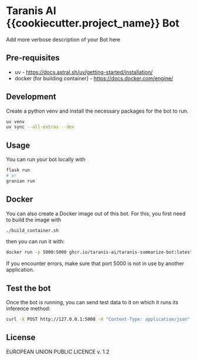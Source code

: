 # Taranis AI {{cookiecutter.project_name}} Bot

Add more verbose description of your Bot here


## Pre-requisites

- uv - https://docs.astral.sh/uv/getting-started/installation/
- docker (for building container) - https://docs.docker.com/engine/


## Development

Create a python venv and install the necessary packages for the bot to run.

```bash
uv venv
uv sync --all-extras --dev
```

## Usage

You can run your bot locally with

```bash
flask run
# or
granian run
```


## Docker

You can also create a Docker image out of this bot. For this, you first need to build the image with

```bash
./build_container.sh
```

then you can run it with:

```bash
docker run -p 5000:5000 ghcr.io/taranis-ai/taranis-summarize-bot:latest
```

If you encounter errors, make sure that port 5000 is not in use by another application.


## Test the bot

Once the bot is running, you can send test data to it on which it runs its inference method:

```bash
curl -X POST http://127.0.0.1:5000 -H "Content-Type: application/json" -d '{"key": "some data"}'
```

## License

EUROPEAN UNION PUBLIC LICENCE v. 1.2
